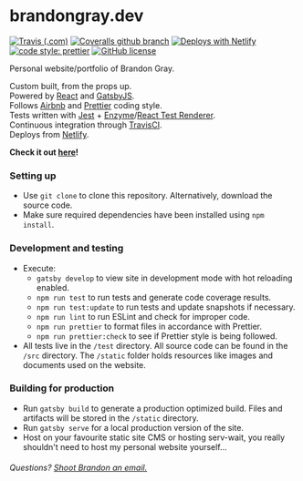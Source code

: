 # brandongray.dev
[![Travis (.com)](https://img.shields.io/travis/com/brandonagray/brandonagray.github.io.svg?style=flat-square)](https://travis-ci.com/brandonagray/brandonagray.github.io)
[![Coveralls github branch](https://img.shields.io/coveralls/github/brandonagray/brandonagray.github.io/master.svg?style=flat-square)](https://coveralls.io/github/brandonagray/brandonagray.github.io)
[![Deploys with Netlify](https://img.shields.io/badge/Netlify-deployed-brightgreen.svg?style=flat-square)](https://www.netlify.com/)
[![code style: prettier](https://img.shields.io/badge/code_style-prettier-ff69b4.svg?style=flat-square)](https://github.com/prettier/prettier)
[![GitHub license](https://img.shields.io/github/license/brandonagray/brandonagray.github.io.svg?style=flat-square)](https://github.com/brandonagray/brandonagray.github.io/blob/master/LICENSE)

Personal website/portfolio of Brandon Gray.

Custom built, from the props up.  
Powered by [React](https://reactjs.org/) and [GatsbyJS](https://www.gatsbyjs.org/).  
Follows [Airbnb](https://github.com/airbnb/javascript) and [Prettier](https://prettier.io/) coding style.  
Tests written with [Jest](https://jestjs.io/) + [Enzyme](https://github.com/airbnb/enzyme)/[React Test Renderer](https://reactjs.org/docs/test-renderer.html).  
Continuous integration through [TravisCI](https://travis-ci.org/).  
Deploys from [Netlify](https://www.netlify.com/).  

**Check it out [here](http://www.brandongray.dev)!**

### Setting up
- Use `git clone` to clone this repository. Alternatively, download the source code.
- Make sure required dependencies have been installed using `npm install`.

### Development and testing
- Execute:
  - `gatsby develop` to view site in development mode with hot reloading enabled.
  - `npm run test` to run tests and generate code coverage results.
  - `npm run test:update` to run tests and update snapshots if necessary.
  - `npm run lint` to run ESLint and check for improper code.
  - `npm run prettier` to format files in accordance with Prettier.
  - `npm run prettier:check` to see if Prettier style is being followed.
- All tests live in the `/test` directory. All source code can be found in the `/src` directory. The `/static` folder holds resources like images and documents used on the website.

### Building for production
 - Run `gatsby build` to generate a production optimized build. Files and artifacts will be stored in the `/static` directory.
 - Run `gatsby serve` for a local production version of the site.
 - Host on your favourite static site CMS or hosting serv-wait, you really shouldn't need to host my personal website yourself...

###### Questions? [Shoot Brandon an email.](mailto:me@brandongray.dev)
